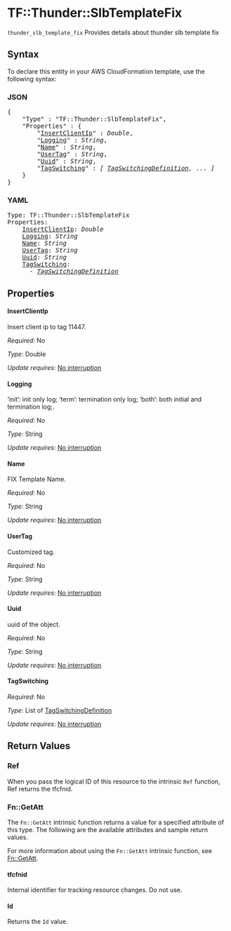 # TF::Thunder::SlbTemplateFix

`thunder_slb_template_fix` Provides details about thunder slb template fix

## Syntax

To declare this entity in your AWS CloudFormation template, use the following syntax:

### JSON

<pre>
{
    "Type" : "TF::Thunder::SlbTemplateFix",
    "Properties" : {
        "<a href="#insertclientip" title="InsertClientIp">InsertClientIp</a>" : <i>Double</i>,
        "<a href="#logging" title="Logging">Logging</a>" : <i>String</i>,
        "<a href="#name" title="Name">Name</a>" : <i>String</i>,
        "<a href="#usertag" title="UserTag">UserTag</a>" : <i>String</i>,
        "<a href="#uuid" title="Uuid">Uuid</a>" : <i>String</i>,
        "<a href="#tagswitching" title="TagSwitching">TagSwitching</a>" : <i>[ <a href="tagswitchingdefinition.md">TagSwitchingDefinition</a>, ... ]</i>
    }
}
</pre>

### YAML

<pre>
Type: TF::Thunder::SlbTemplateFix
Properties:
    <a href="#insertclientip" title="InsertClientIp">InsertClientIp</a>: <i>Double</i>
    <a href="#logging" title="Logging">Logging</a>: <i>String</i>
    <a href="#name" title="Name">Name</a>: <i>String</i>
    <a href="#usertag" title="UserTag">UserTag</a>: <i>String</i>
    <a href="#uuid" title="Uuid">Uuid</a>: <i>String</i>
    <a href="#tagswitching" title="TagSwitching">TagSwitching</a>: <i>
      - <a href="tagswitchingdefinition.md">TagSwitchingDefinition</a></i>
</pre>

## Properties

#### InsertClientIp

Insert client ip to tag 11447.

_Required_: No

_Type_: Double

_Update requires_: [No interruption](https://docs.aws.amazon.com/AWSCloudFormation/latest/UserGuide/using-cfn-updating-stacks-update-behaviors.html#update-no-interrupt)

#### Logging

‘init’: init only log; ‘term’: termination only log; ‘both’: both initial and termination log;.

_Required_: No

_Type_: String

_Update requires_: [No interruption](https://docs.aws.amazon.com/AWSCloudFormation/latest/UserGuide/using-cfn-updating-stacks-update-behaviors.html#update-no-interrupt)

#### Name

FIX Template Name.

_Required_: No

_Type_: String

_Update requires_: [No interruption](https://docs.aws.amazon.com/AWSCloudFormation/latest/UserGuide/using-cfn-updating-stacks-update-behaviors.html#update-no-interrupt)

#### UserTag

Customized tag.

_Required_: No

_Type_: String

_Update requires_: [No interruption](https://docs.aws.amazon.com/AWSCloudFormation/latest/UserGuide/using-cfn-updating-stacks-update-behaviors.html#update-no-interrupt)

#### Uuid

uuid of the object.

_Required_: No

_Type_: String

_Update requires_: [No interruption](https://docs.aws.amazon.com/AWSCloudFormation/latest/UserGuide/using-cfn-updating-stacks-update-behaviors.html#update-no-interrupt)

#### TagSwitching

_Required_: No

_Type_: List of <a href="tagswitchingdefinition.md">TagSwitchingDefinition</a>

_Update requires_: [No interruption](https://docs.aws.amazon.com/AWSCloudFormation/latest/UserGuide/using-cfn-updating-stacks-update-behaviors.html#update-no-interrupt)

## Return Values

### Ref

When you pass the logical ID of this resource to the intrinsic `Ref` function, Ref returns the tfcfnid.

### Fn::GetAtt

The `Fn::GetAtt` intrinsic function returns a value for a specified attribute of this type. The following are the available attributes and sample return values.

For more information about using the `Fn::GetAtt` intrinsic function, see [Fn::GetAtt](https://docs.aws.amazon.com/AWSCloudFormation/latest/UserGuide/intrinsic-function-reference-getatt.html).

#### tfcfnid

Internal identifier for tracking resource changes. Do not use.

#### Id

Returns the <code>Id</code> value.

